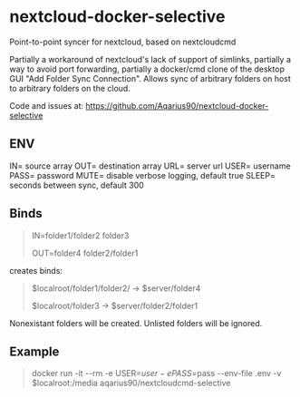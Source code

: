 # nextcloud-docker-selective

Point-to-point syncer for nextcloud, based on nextcloudcmd

Partially a workaround of nextcloud's lack of support of simlinks, partially a way to avoid port forwarding, partially a docker/cmd clone of the desktop GUI "Add Folder Sync Connection". Allows sync of arbitrary folders on host to arbitrary folders on the cloud.

Code and issues at: https://github.com/Aqarius90/nextcloud-docker-selective

## ENV

IN= source array
OUT= destination array
URL= server url
USER= username
PASS= password
MUTE= disable verbose logging, default true
SLEEP= seconds between sync, default 300

## Binds

> IN=folder1/folder2 folder3
>
> OUT=folder4 folder2/folder1

creates binds:

> $localroot/folder1/folder2/ -> $server/folder4
>
> $localroot/folder3 -> $server/folder2/folder1

Nonexistant folders will be created. Unlisted folders will be ignored.

## Example

> docker run -it --rm -e USER=$user -e PASS=$pass --env-file .env -v $localroot:/media aqarius90/nextcloudcmd-selective
